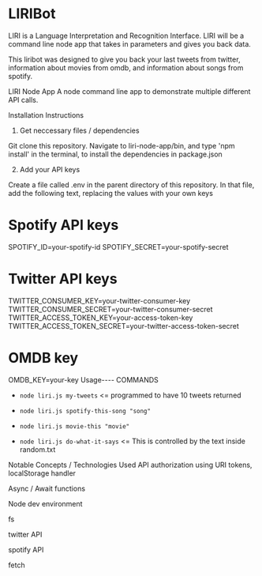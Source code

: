# LIRIBot

LIRI is a Language Interpretation and Recognition Interface. LIRI will be a command line node app that takes in parameters and gives you back data.

This liribot was designed to give you back your last tweets from twitter, information about movies from omdb, and information about songs from spotify.

LIRI Node App
A node command line app to demonstrate multiple different API calls.

Installation Instructions

1) Get neccessary files / dependencies

 Git clone this repository.
 Navigate to liri-node-app/bin, and type 'npm install' in the terminal, to install the dependencies in package.json

2) Add your API keys

 Create a file called .env in the parent directory of this repository.
In that file, add the following text, replacing the values with your own keys

# Spotify API keys

SPOTIFY_ID=your-spotify-id
SPOTIFY_SECRET=your-spotify-secret

# Twitter API keys

TWITTER_CONSUMER_KEY=your-twitter-consumer-key
TWITTER_CONSUMER_SECRET=your-twitter-consumer-secret
TWITTER_ACCESS_TOKEN_KEY=your-access-token-key
TWITTER_ACCESS_TOKEN_SECRET=your-twitter-access-token-secret

# OMDB key

OMDB_KEY=your-key
Usage---- COMMANDS

* `node liri.js my-tweets`  <= programmed to have 10 tweets returned

* `node liri.js spotify-this-song "song"`

* `node liri.js movie-this "movie"`

* `node liri.js do-what-it-says` <= This is controlled by the text inside random.txt

Notable Concepts / Technologies Used
API authorization using URI tokens, localStorage handler

Async / Await functions

Node dev environment

fs

twitter API

spotify API

fetch



